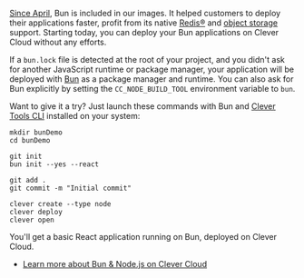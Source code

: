 
[Since April](/developers/changelog/2025/04-16-images-update/), Bun is included in our images. It helped customers to deploy their applications faster, profit from its native [Redis®](https://bun.sh/docs/api/redis) and [object storage](https://bun.sh/docs/api/s3) support. Starting today, you can deploy your Bun applications on Clever Cloud without any efforts.

If a `bun.lock` file is detected at the root of your project, and you didn't ask for another JavaScript runtime or package manager, your application will be deployed with [Bun](https://bun.sh) as a package manager and runtime. You can also ask for Bun explicitly by setting the `CC_NODE_BUILD_TOOL` environment variable to `bun`.

Want to give it a try? Just launch these commands with Bun and [Clever Tools CLI](/developers/doc/cli/install) installed on your system:

```
mkdir bunDemo
cd bunDemo

git init
bun init --yes --react

git add .
git commit -m "Initial commit"

clever create --type node
clever deploy
clever open
```

You'll get a basic React application running on Bun, deployed on Clever Cloud.

* [Learn more about Bun & Node.js on Clever Cloud](/developers/doc/applications/nodejs)


